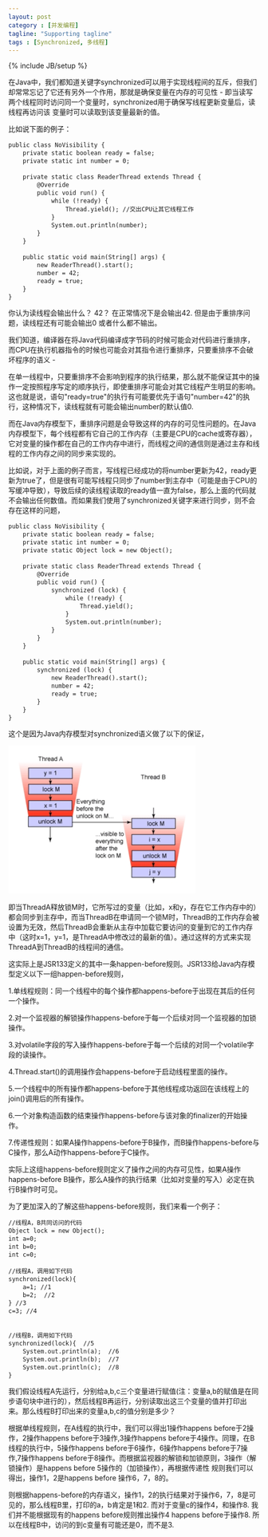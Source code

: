 ```yaml
---
layout: post
category : [并发编程]
tagline: "Supporting tagline"
tags : [Synchronized, 多线程]
---
```

{% include JB/setup %}

在Java中，我们都知道关键字synchronized可以用于实现线程间的互斥，但我们却常常忘记了它还有另外一个作用，那就是确保变量在内存的可见性 - 即当读写两个线程同时访问同一个变量时，synchronized用于确保写线程更新变量后，读线程再访问该 变量时可以读取到该变量最新的值。

比如说下面的例子：

    public class NoVisibility {
        private static boolean ready = false;
        private static int number = 0;

        private static class ReaderThread extends Thread {
            @Override
            public void run() {
                while (!ready) {
                    Thread.yield(); //交出CPU让其它线程工作
                }
                System.out.println(number);
            }
        }

        public static void main(String[] args) {
            new ReaderThread().start();
            number = 42;
            ready = true;
        }
    }

你认为读线程会输出什么？ 42？ 在正常情况下是会输出42. 但是由于重排序问题，读线程还有可能会输出0 或者什么都不输出。

我们知道，编译器在将Java代码编译成字节码的时候可能会对代码进行重排序，而CPU在执行机器指令的时候也可能会对其指令进行重排序，只要重排序不会破坏程序的语义 -

在单一线程中，只要重排序不会影响到程序的执行结果，那么就不能保证其中的操作一定按照程序写定的顺序执行，即使重排序可能会对其它线程产生明显的影响。
这也就是说，语句"ready=true"的执行有可能要优先于语句"number=42"的执行，这种情况下，读线程就有可能会输出number的默认值0.

而在Java内存模型下，重排序问题是会导致这样的内存的可见性问题的。在Java内存模型下，每个线程都有它自己的工作内存（主要是CPU的cache或寄存器），它对变量的操作都在自己的工作内存中进行，而线程之间的通信则是通过主存和线程的工作内存之间的同步来实现的。

比如说，对于上面的例子而言，写线程已经成功的将number更新为42，ready更新为true了，但是很有可能写线程只同步了number到主存中（可能是由于CPU的写缓冲导致），导致后续的读线程读取的ready值一直为false，那么上面的代码就不会输出任何数值。而如果我们使用了synchronized关键字来进行同步，则不会存在这样的问题，

    public class NoVisibility {
        private static boolean ready = false;
        private static int number = 0;
        private static Object lock = new Object();

        private static class ReaderThread extends Thread {
            @Override
            public void run() {
                synchronized (lock) {
                    while (!ready) {
                        Thread.yield();
                    }
                    System.out.println(number);
                }
            }
        }

        public static void main(String[] args) {
            synchronized (lock) {
                new ReaderThread().start();
                number = 42;
                ready = true;
            }
        }
    }
    
这个是因为Java内存模型对synchronized语义做了以下的保证，

![multithread](/img/multithread/1.png)

即当ThreadA释放锁M时，它所写过的变量（比如，x和y，存在它工作内存中的）都会同步到主存中，而当ThreadB在申请同一个锁M时，ThreadB的工作内存会被设置为无效，然后ThreadB会重新从主存中加载它要访问的变量到它的工作内存中（这时x=1，y=1，是ThreadA中修改过的最新的值）。通过这样的方式来实现ThreadA到ThreadB的线程间的通信。

这实际上是JSR133定义的其中一条happen-before规则。JSR133给Java内存模型定义以下一组happen-before规则，

1.单线程规则：同一个线程中的每个操作都happens-before于出现在其后的任何一个操作。

2.对一个监视器的解锁操作happens-before于每一个后续对同一个监视器的加锁操作。

3.对volatile字段的写入操作happens-before于每一个后续的对同一个volatile字段的读操作。

4.Thread.start()的调用操作会happens-before于启动线程里面的操作。

5.一个线程中的所有操作都happens-before于其他线程成功返回在该线程上的join()调用后的所有操作。

6.一个对象构造函数的结束操作happens-before与该对象的finalizer的开始操作。

7.传递性规则：如果A操作happens-before于B操作，而B操作happens-before与C操作，那么A动作happens-before于C操作。

实际上这组happens-before规则定义了操作之间的内存可见性，如果A操作happens-before B操作，那么A操作的执行结果（比如对变量的写入）必定在执行B操作时可见。

为了更加深入的了解这些happens-before规则，我们来看一个例子：

    //线程A，B共同访问的代码
    Object lock = new Object();
    int a=0;
    int b=0;
    int c=0;

    //线程A，调用如下代码
    synchronized(lock){
        a=1; //1
        b=2;  //2
    } //3
    c=3; //4


    //线程B，调用如下代码
    synchronized(lock){  //5
        System.out.println(a);  //6
        System.out.println(b);  //7
        System.out.println(c);  //8
    }
    
我们假设线程A先运行，分别给a,b,c三个变量进行赋值(注：变量a,b的赋值是在同步语句块中进行的），然后线程B再运行，分别读取出这三个变量的值并打印出来。那么线程B打印出来的变量a,b,c的值分别是多少？

根据单线程规则，在A线程的执行中，我们可以得出1操作happens before于2操作，2操作happens before于3操作,3操作happens before于4操作。同理，在B线程的执行中，5操作happens before于6操作，6操作happens before于7操作,7操作happens before于8操作。而根据监视器的解锁和加锁原则，3操作（解锁操作）是happens before 5操作的（加锁操作），再根据传递性 规则我们可以得出，操作1，2是happens before 操作6，7，8的。

则根据happens-before的内存语义，操作1，2的执行结果对于操作6，7，8是可见的，那么线程B里，打印的a，b肯定是1和2. 而对于变量c的操作4，和操作8. 我们并不能根据现有的happens before规则推出操作4 happens before于操作8. 所以在线程B中，访问的到c变量有可能还是0，而不是3.